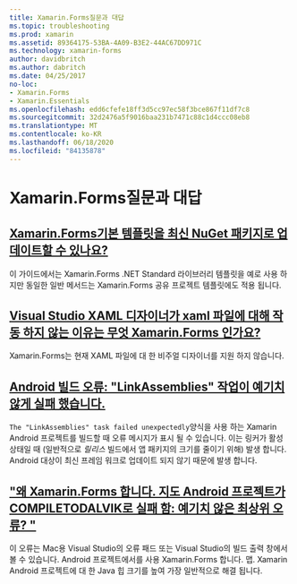 ```yaml
---
title: Xamarin.Forms질문과 대답
ms.topic: troubleshooting
ms.prod: xamarin
ms.assetid: 89364175-53BA-4A09-B3E2-44AC67DD971C
ms.technology: xamarin-forms
author: davidbritch
ms.author: dabritch
ms.date: 04/25/2017
no-loc:
- Xamarin.Forms
- Xamarin.Essentials
ms.openlocfilehash: edd6cfefe18ff3d5cc97ec58f3bce867f11df7c8
ms.sourcegitcommit: 32d2476a5f9016baa231b7471c88c1d4ccc08eb8
ms.translationtype: MT
ms.contentlocale: ko-KR
ms.lasthandoff: 06/18/2020
ms.locfileid: "84135878"
---
```

# <a name="xamarinforms-frequently-asked-questions"></a>Xamarin.Forms질문과 대답

## <a name="can-i-update-the-xamarinforms-default-template-to-a-newer-nuget-packageupdate-forms-templatemd"></a>[Xamarin.Forms기본 템플릿을 최신 NuGet 패키지로 업데이트할 수 있나요?](update-forms-template.md)
이 가이드에서는 Xamarin.Forms .NET Standard 라이브러리 템플릿을 예로 사용 하지만 동일한 일반 메서드는 Xamarin.Forms 공유 프로젝트 템플릿에도 적용 됩니다.

## <a name="why-doesnt-the-visual-studio-xaml-designer-work-for-xamarinforms-xaml-filesforms-xaml-designermd"></a>[Visual Studio XAML 디자이너가 xaml 파일에 대해 작동 하지 않는 이유는 무엇 Xamarin.Forms 인가요?](forms-xaml-designer.md)
Xamarin.Forms는 현재 XAML 파일에 대 한 비주얼 디자이너를 지원 하지 않습니다.

## <a name="android-build-error-the-linkassemblies-task-failed-unexpectedly"></a>[Android 빌드 오류: "LinkAssemblies" 작업이 예기치 않게 실패 했습니다.](android-linkassemblies-error.md)
`The "LinkAssemblies" task failed unexpectedly`양식을 사용 하는 Xamarin Android 프로젝트를 빌드할 때 오류 메시지가 표시 될 수 있습니다. 이는 링커가 활성 상태일 때 (일반적으로 *릴리스* 빌드에서 앱 패키지의 크기를 줄이기 위해) 발생 합니다. Android 대상이 최신 프레임 워크로 업데이트 되지 않기 때문에 발생 합니다. 

## <a name="why-does-my-xamarinformsmaps-android-project-fail-with-compiletodalvik--unexpected-top-level-errormaps-compiletodalvik-errormd"></a>["왜 Xamarin.Forms 합니다. 지도 Android 프로젝트가 COMPILETODALVIK로 실패 함: 예기치 않은 최상위 오류? "](maps-compiletodalvik-error.md)
이 오류는 Mac용 Visual Studio의 오류 패드 또는 Visual Studio의 빌드 출력 창에서 볼 수 있습니다. Android 프로젝트에서를 사용 Xamarin.Forms 합니다. 맵. Xamarin Android 프로젝트에 대 한 Java 힙 크기를 높여 가장 일반적으로 해결 됩니다.
